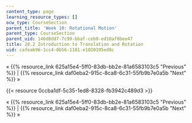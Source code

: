 ```yaml
---
content_type: page
learning_resource_types: []
ocw_type: CourseSection
parent_title: 'Week 10: Rotational Motion'
parent_type: CourseSection
parent_uid: 146d8dd7-7c99-bbaf-ceb8-ed10af8bee47
title: 28.2 Introduction to Translation and Rotation
uid: cafeab96-1cc4-0b56-1181-e1020195ed8c
---
```


« {{% resource_link 625a15e4-5ff0-83db-bb2e-81a6583103c5 "Previous" %}} | {{% resource_link daf0eba2-915c-8ca8-6c31-55fb9b7e0a5b "Next" %}} »

{{< resource 0ccba1df-5c35-1ed8-8328-fb3942c489d3 >}}

« {{% resource_link 625a15e4-5ff0-83db-bb2e-81a6583103c5 "Previous" %}} | {{% resource_link daf0eba2-915c-8ca8-6c31-55fb9b7e0a5b "Next" %}} »